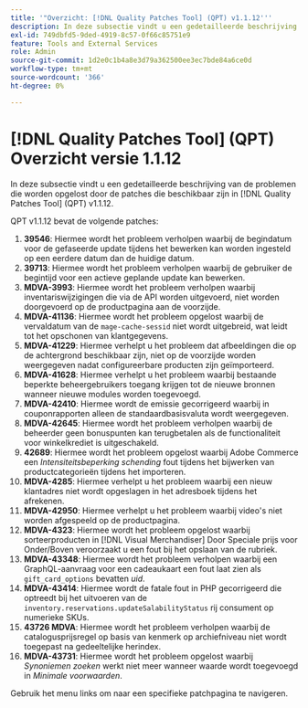 ```yaml
---
title: '"Overzicht: [!DNL Quality Patches Tool] (QPT) v1.1.12'''
description: In deze subsectie vindt u een gedetailleerde beschrijving van de problemen die worden opgelost door de patches die beschikbaar zijn in [!DNL Quality Patches Tool] (QPT) v1.1.12.
exl-id: 749dbfd5-9ded-4919-8c57-0f66c85751e9
feature: Tools and External Services
role: Admin
source-git-commit: 1d2e0c1b4a8e3d79a362500ee3ec7bde84a6ce0d
workflow-type: tm+mt
source-wordcount: '366'
ht-degree: 0%

---
```


# [!DNL Quality Patches Tool] (QPT) Overzicht versie 1.1.12

In deze subsectie vindt u een gedetailleerde beschrijving van de problemen die worden opgelost door de patches die beschikbaar zijn in [!DNL Quality Patches Tool] (QPT) v1.1.12.

QPT v1.1.12 bevat de volgende patches:

1. **39546**: Hiermee wordt het probleem verholpen waarbij de begindatum voor de gefaseerde update tijdens het bewerken kan worden ingesteld op een eerdere datum dan de huidige datum.
1. **39713**: Hiermee wordt het probleem verholpen waarbij de gebruiker de begintijd voor een actieve geplande update kan bewerken.
1. **MDVA-3993**: Hiermee wordt het probleem verholpen waarbij inventariswijzigingen die via de API worden uitgevoerd, niet worden doorgevoerd op de productpagina aan de voorzijde.
1. **MDVA-41136**: Hiermee wordt het probleem opgelost waarbij de vervaldatum van de `mage-cache-sessid` niet wordt uitgebreid, wat leidt tot het opschonen van klantgegevens.
1. **MDVA-41229**: Hiermee verhelpt u het probleem dat afbeeldingen die op de achtergrond beschikbaar zijn, niet op de voorzijde worden weergegeven nadat configureerbare producten zijn geïmporteerd.
1. **MDVA-41628**: Hiermee verhelpt u het probleem waarbij bestaande beperkte beheergebruikers toegang krijgen tot de nieuwe bronnen wanneer nieuwe modules worden toegevoegd.
1. **MDVA-42410**: Hiermee wordt de emissie gecorrigeerd waarbij in couponrapporten alleen de standaardbasisvaluta wordt weergegeven.
1. **MDVA-42645**: Hiermee wordt het probleem verholpen waarbij de beheerder geen bonuspunten kan terugbetalen als de functionaliteit voor winkelkrediet is uitgeschakeld.
1. **42689**: Hiermee wordt het probleem opgelost waarbij Adobe Commerce een *Intensiteitsbeperking schending* fout tijdens het bijwerken van productcategorieën tijdens het importeren.
1. **MDVA-4285**: Hiermee verhelpt u het probleem waarbij een nieuw klantadres niet wordt opgeslagen in het adresboek tijdens het afrekenen.
1. **MDVA-42950**: Hiermee verhelpt u het probleem waarbij video&#39;s niet worden afgespeeld op de productpagina.
1. **MDVA-4323**: Hiermee wordt het probleem opgelost waarbij sorteerproducten in [!DNL Visual Merchandiser] Door Speciale prijs voor Onder/Boven veroorzaakt u een fout bij het opslaan van de rubriek.
1. **MDVA-43348**: Hiermee wordt het probleem verholpen waarbij een GraphQL-aanvraag voor een cadeaukaart een fout laat zien als `gift_card_options` bevatten *uid*.
1. **MDVA-43414**: Hiermee wordt de fatale fout in PHP gecorrigeerd die optreedt bij het uitvoeren van de `inventory.reservations.updateSalabilityStatus` rij consument op numerieke SKUs.
1. **43726 MDVA**: Hiermee wordt het probleem verholpen waarbij de catalogusprijsregel op basis van kenmerk op archiefniveau niet wordt toegepast na gedeeltelijke herindex.
1. **MDVA-43731**: Hiermee wordt het probleem opgelost waarbij *Synoniemen zoeken* werkt niet meer wanneer waarde wordt toegevoegd in *Minimale voorwaarden*.

Gebruik het menu links om naar een specifieke patchpagina te navigeren.
